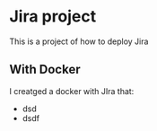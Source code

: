 # Jira project

This is a project of how to deploy Jira

## With Docker
I creatged a docker with JIra  that:

- dsd
- dsdf